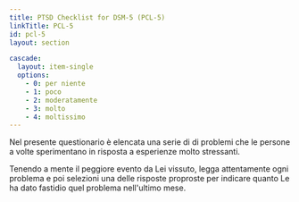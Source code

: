 ```yaml
---
title: PTSD Checklist for DSM-5 (PCL-5)
linkTitle: PCL-5
id: pcl-5
layout: section

cascade:
  layout: item-single
  options:
    - 0: per niente
    - 1: poco
    - 2: moderatamente
    - 3: molto
    - 4: moltissimo
---
```

<p class="mb-3">Nel presente questionario è elencata una serie di di problemi che le persone a volte sperimentano in risposta a esperienze molto stressanti.</p>
<p>Tenendo a mente il peggiore evento da Lei vissuto, legga attentamente ogni problema e poi selezioni una delle risposte proproste per indicare quanto Le ha dato fastidio quel problema nell'ultimo mese.<p>
